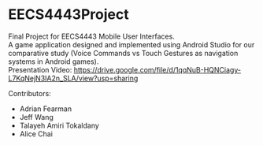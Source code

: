 # EECS4443Project

Final Project for EECS4443 Mobile User Interfaces. <br />
A game application designed and implemented using Android Studio for our comparative study (Voice Commands vs Touch Gestures as navigation systems in Android games). <br />
Presentation Video: https://drive.google.com/file/d/1qqNuB-HQNCiagy-L7KqNejN3IA2n_SLA/view?usp=sharing

Contributors:
- Adrian Fearman
- Jeff Wang
- Talayeh Amiri Tokaldany
- Alice Chai
